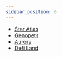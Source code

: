 ```yaml
---
sidebar_position: 6
---
```

- [Star Atlas](https://staratlas.com/)
- [Genopets](https://www.genopets.me/)
- [Aurory](https://aurory.io/)
- [Defi Land](https://defiland.app/)
